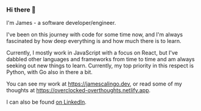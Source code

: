 ### Hi there 👋

I'm James - a software developer/engineer.

I've been on this journey with code for some time now, and I'm always fascinated by how deep everything is and how much there is to learn.

Currently, I mostly work in JavaScript with a focus on React, but I've dabbled other languages and frameworks from time to time and am always seeking out new things to learn. Currently, my top priority in this respect is Python, with Go also in there a bit.

You can see my work at https://jamescalingo.dev, or read some of my thoughts at https://overclocked-overthoughts.netlify.app.

I can also be found <a href="https://linkedin.com/in/james-calingo" target="blank">on LinkedIn</a>.

<!--
**JamesCalingo/JamesCalingo** is a ✨ _special_ ✨ repository because its `README.md` (this file) appears on your GitHub profile.

Here are some ideas to get you started:

- 🔭 I’m currently working on ...
- 🌱 I’m currently learning ...
- 👯 I’m looking to collaborate on ...
- 🤔 I’m looking for help with ...
- 💬 Ask me about ...
- 📫 How to reach me: ...
- 😄 Pronouns: ...
- ⚡ Fun fact: ...
-->
